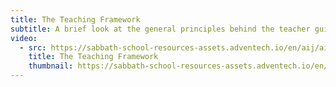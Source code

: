 ```yaml
---
title: The Teaching Framework
subtitle: A brief look at the general principles behind the teacher guides.
video:
  - src: https://sabbath-school-resources-assets.adventech.io/en/aij/aij-training-videos/assets/en-aij-the-teaching-framework.mp4
    title: The Teaching Framework
    thumbnail: https://sabbath-school-resources-assets.adventech.io/en/aij/aij-training-videos/assets/en-aij-the-teaching-framework.webp
---
```

